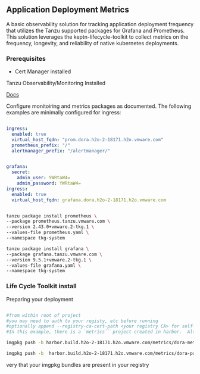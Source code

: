 ## Application Deployment Metrics

A basic observability solution for tracking application deployment frequency that utilizes the Tanzu supported packages for Grafana and Prometheus.  This solution leverages the keptn-lifecycle-toolkit to collect metrics on the frequency, longevity, and reliability of native kubernetes deployments.

### Prerequisites

- Cert Manager installed

Tanzu Observability/Monitoring Installed

[Docs](https://docs.vmware.com/en/VMware-Tanzu-Kubernetes-Grid/2.2/using-tkg-22/workload-packages-monitoring.html)

Configure monitoiring and metrics packages as documented.  The following examples are minimally configured for ingress:

```yaml

ingress:
  enabled: true
  virtual_host_fqdn: "prom.dora.h2o-2-18171.h2o.vmware.com"
  prometheus_prefix: "/"
  alertmanager_prefix: "/alertmanager/"

```

```yaml

grafana:
  secret:
    admin_user: YWRtaW4=
    admin_password: YWRtaW4=
ingress:
  enabled: true
  virtual_host_fqdn: grafana.dora.h2o-2-18171.h2o.vmware.com

```


```bash

tanzu package install prometheus \
--package prometheus.tanzu.vmware.com \
--version 2.43.0+vmware.2-tkg.1 \
--values-file prometheus.yaml \
--namespace tkg-system

tanzu package install grafana \
--package grafana.tanzu.vmware.com \
--version 9.5.1+vmware.2-tkg.1 \
--values-file grafana.yaml \
--namespace tkg-system

```

### Life Cycle Toolkit install

Preparing your deployment

```bash

#from within root of project
#you may need to auth to your registy, etc before running
#optionally append --registry-ca-cert-path <your registry CA> for self-signed registry certs
#In this example, there is a `metrics`` project created in harbor.  Alter your tag based on your registry solution

imgpkg push -b harbor.build.h2o-2-18171.h2o.vmware.com/metrics/dora-metrics:1.0.3 -f metrics-package/

imgpkg push -b  harbor.build.h2o-2-18171.h2o.vmware.com/metrics/dora-package-repo:1.0.0 -f metrics-package-repo/ 

```

very that your imgpkg bundles are present in your registry